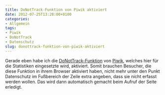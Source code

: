 ```yaml
---
title: DoNotTrack-Funktion von Piwik aktiviert
date: 2012-07-25T13:28:00+0100
categories:
- Allgemein
tags:
- Piwik
- DoNotTrack
- Datenschutz
slug: donottrack-funktion-von-piwik-aktiviert
---
```

Gerade eben habe ich die [DoNotTrack-Funktion](http://de.wikipedia.org/wiki/Do_Not_Track "DoNotTrack-Funktion") von [Piwik](http://de.piwik.org "Piwik"), welches hier für die Statistiken eingesetzte wird, aktiviert. Somit brauchen Besucher, die diese Funktion in ihrem Browser aktiviert haben, nicht mehr unter den Punkt Datenschutz im Fußbereich der Zeile extra angeben, dass sie nicht erfasst werden wollen. Das wird dann automatisch gemacht beim Aufruf der Seite erledigt.